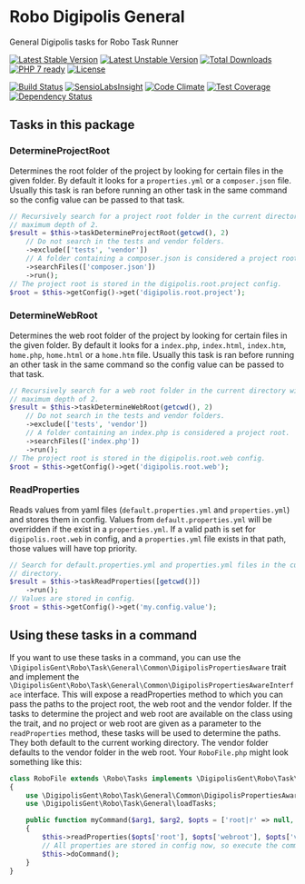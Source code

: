 # Robo Digipolis General

General Digipolis tasks for Robo Task Runner

[![Latest Stable Version](https://poser.pugx.org/digipolisgent/robo-digipolis-general/v/stable)](https://packagist.org/packages/digipolisgent/robo-digipolis-general)
[![Latest Unstable Version](https://poser.pugx.org/digipolisgent/robo-digipolis-general/v/unstable)](https://packagist.org/packages/digipolisgent/robo-digipolis-general)
[![Total Downloads](https://poser.pugx.org/digipolisgent/robo-digipolis-general/downloads)](https://packagist.org/packages/digipolisgent/robo-digipolis-general)
[![PHP 7 ready](http://php7ready.timesplinter.ch/digipolisgent/robo-digipolis-general/develop/badge.svg)](https://travis-ci.org/digipolisgent/robo-digipolis-general)
[![License](https://poser.pugx.org/digipolisgent/robo-digipolis-general/license)](https://packagist.org/packages/digipolisgent/robo-digipolis-general)

[![Build Status](https://travis-ci.org/digipolisgent/robo-digipolis-general.svg?branch=develop)](https://travis-ci.org/digipolisgent/robo-digipolis-general)
[![SensioLabsInsight](https://insight.sensiolabs.com/projects/7520a070-4500-494e-80c8-e0b109fb3db6/mini.png)](https://insight.sensiolabs.com/projects/7520a070-4500-494e-80c8-e0b109fb3db6)
[![Code Climate](https://codeclimate.com/github/digipolisgent/robo-digipolis-general/badges/gpa.svg)](https://codeclimate.com/github/digipolisgent/robo-digipolis-general)
[![Test Coverage](https://codeclimate.com/github/digipolisgent/robo-digipolis-general/badges/coverage.svg)](https://codeclimate.com/github/digipolisgent/robo-digipolis-general/coverage)
[![Dependency Status](https://www.versioneye.com/user/projects/58777beb3c8039004dbe5748/badge.svg?style=flat-square)](https://www.versioneye.com/user/projects/58777beb3c8039004dbe5748)

## Tasks in this package

### DetermineProjectRoot

Determines the root folder of the project by looking for certain files in the given folder.
By default it looks for a `properties.yml` or a `composer.json` file.
Usually this task is ran before running an other task in the same command so the config
value can be passed to that task.

```php
// Recursively search for a project root folder in the current directory with a
// maximum depth of 2.
$result = $this->taskDetermineProjectRoot(getcwd(), 2)
    // Do not search in the tests and vendor folders.
    ->exclude(['tests', 'vendor'])
    // A folder containing a composer.json is considered a project root.
    ->searchFiles(['composer.json'])
    ->run();
// The project root is stored in the digipolis.root.project config.
$root = $this->getConfig()->get('digipolis.root.project');
```

### DetermineWebRoot

Determines the web root folder of the project by looking for certain files in the given folder.
By default it looks for a `index.php`, `index.html`, `index.htm`, `home.php`, `home.html` or a
`home.htm` file.
Usually this task is ran before running an other task in the same command so the config
value can be passed to that task.

```php
// Recursively search for a web root folder in the current directory with a
// maximum depth of 2.
$result = $this->taskDetermineWebRoot(getcwd(), 2)
    // Do not search in the tests and vendor folders.
    ->exclude(['tests', 'vendor'])
    // A folder containing an index.php is considered a project root.
    ->searchFiles(['index.php'])
    ->run();
// The project root is stored in the digipolis.root.web config.
$root = $this->getConfig()->get('digipolis.root.web');
```

### ReadProperties

Reads values from yaml files (`default.properties.yml` and `properties.yml`) and stores
them in config. Values from `default.properties.yml` will be overridden if the exist in a
`properties.yml`. If a valid path is set for `digipolis.root.web` in config, and
a `properties.yml` file exists in that path, those values will have top priority.

```php
// Search for default.properties.yml and properties.yml files in the current
// directory.
$result = $this->taskReadProperties([getcwd()])
    ->run();
// Values are stored in config.
$root = $this->getConfig()->get('my.config.value');
```

## Using these tasks in a command

If you want to use these tasks in a command, you can use the
`\DigipolisGent\Robo\Task\General\Common\DigipolisPropertiesAware` trait and implement the
`\DigipolisGent\Robo\Task\General\Common\DigipolisPropertiesAwareInterface` interface.
This will expose a readProperties method to which you can pass the paths to the project root,
the web root and the vendor folder. If the tasks to determine the project and web root are
available on the class using the trait, and no project or web root are given as a parameter
to the `readProperties` method, these tasks will be used to determine the paths. They both
default to the current working directory. The vendor folder defaults to the vendor folder in
the web root. Your `RoboFile.php` might look something like this:

```php
class RoboFile extends \Robo\Tasks implements \DigipolisGent\Robo\Task\General\Common\DigipolisPropertiesAwareInterface
{
    use \DigipolisGent\Robo\Task\General\Common\DigipolisPropertiesAware;
    use \DigipolisGent\Robo\Task\General\loadTasks;

    public function myCommand($arg1, $arg2, $opts = ['root|r' => null, 'webroot|wr' => null, 'vendor-folder|vf' => null])
    {
        $this->readProperties($opts['root'], $opts['webroot'], $opts['vendor-folder']);
        // All properties are stored in config now, so execute the command.
        $this->doCommand();
    }
}
